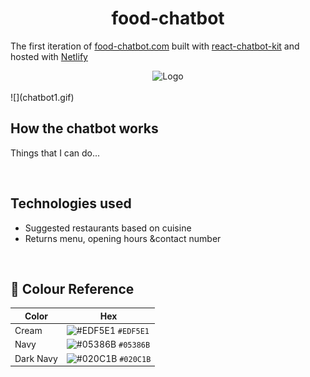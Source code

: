 <h1 align="center">
  food-chatbot
</h1>
<p align="center">
  
  The first iteration of <a href="https://food-chatbot.netlify.app/" target="_blank">food-chatbot.com</a> built with <a href="https://fredrikoseberg.github.io/react-chatbot-kit-docs/" target="_blank">react-chatbot-kit</a> and hosted with <a href="https://www.netlify.com/" target="_blank">Netlify</a>
</p>
<div align="center">
  <img alt="Logo" src="https://raw.githubusercontent.com/rykumar13/portfolio-website/master/website_screenshot.png" />
</div>
<br>
![](chatbot1.gif)
<h2> How the chatbot works</h2>
<p align="center">
  <div align="center">
</div>
  Things that I can do...
</p>
<br>
<h2>
Technologies used
  </h2>
  <p> 
    <ul>
     <li>Suggested restaurants based on cuisine</li>
     <li>Returns menu, opening hours &contact number</li>
    </ul>
  </p>
<br>
<h2>
🎨 Colour Reference
</h2>

| Color          | Hex                                                                |
| -------------- | ------------------------------------------------------------------ |
| Cream          | ![#EDF5E1](https://via.placeholder.com/10/EDF5E1?text=+) `#EDF5E1` |
| Navy           | ![#05386B](https://via.placeholder.com/10/05386B?text=+) `#05386B` |
| Dark Navy      | ![#020C1B](https://via.placeholder.com/10/05386B?text=+) `#020C1B` |

